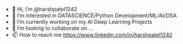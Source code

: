 - 👋 Hi, I’m @harshpatel1242
- 👀 I’m interested in DATASCIENCE/Python Development/ML/AI/DSA
- 🌱 I’m currently working on my AI Deep Learning Projects
- 💞️ I’m looking to collaborate on ...
- 📫 How to reach me https://www.linkedin.com/in/harshpatel1242

<!---
harshpatel1242/harshpatel1242 is a ✨ special ✨ repository because its `README.md` (this file) appears on your GitHub profile.
You can click the Preview link to take a look at your changes.
--->
